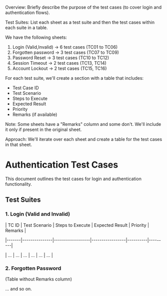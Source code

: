 Overview: Briefly describe the purpose of the test cases (to cover login and authentication flows).

Test Suites: List each sheet as a test suite and then the test cases within each suite in a table.

We have the following sheets:
1. Login (Valid,Invalid) -> 6 test cases (TC01 to TC06)
2. Forgotten password -> 3 test cases (TC07 to TC09)
3. Password Reset -> 3 test cases (TC10 to TC12)
4. Session Timeout -> 2 test cases (TC13, TC14)
5. Account Lockout -> 2 test cases (TC15, TC16)

For each test suite, we'll create a section with a table that includes:
- Test Case ID
- Test Scenario
- Steps to Execute
- Expected Result
- Priority
- Remarks (if available)

Note: Some sheets have a "Remarks" column and some don't. We'll include it only if present in the original sheet.

Approach: We'll iterate over each sheet and create a table for the test cases in that sheet.

# Authentication Test Cases

This document outlines the test cases for login and authentication functionality.

## Test Suites

### 1. Login (Valid and Invalid)

| TC ID | Test Scenario | Steps to Execute | Expected Result | Priority | Remarks |

|-------|---------------|------------------|-----------------|----------|---------|

| ...   | ...           | ...              | ...             | ...      | ...     |

### 2. Forgotten Password

(Table without Remarks column)

... and so on.

